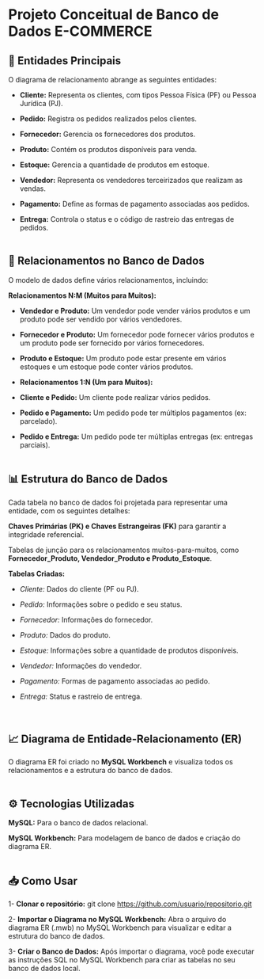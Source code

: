 # Projeto Conceitual de Banco de Dados E-COMMERCE

## 🔑 Entidades Principais

O diagrama de relacionamento abrange as seguintes entidades:

- **Cliente:** Representa os clientes, com tipos Pessoa Física (PF) ou Pessoa Jurídica (PJ).

- **Pedido:** Registra os pedidos realizados pelos clientes.

- **Fornecedor:** Gerencia os fornecedores dos produtos.

- **Produto:** Contém os produtos disponíveis para venda.

- **Estoque:** Gerencia a quantidade de produtos em estoque.

- **Vendedor:** Representa os vendedores terceirizados que realizam as vendas.

- **Pagamento:** Define as formas de pagamento associadas aos pedidos.

- **Entrega:** Controla o status e o código de rastreio das entregas de pedidos.<br><br>

## 🔄 Relacionamentos no Banco de Dados

O modelo de dados define vários relacionamentos, incluindo: <br>

**Relacionamentos N:M (Muitos para Muitos):**

- **Vendedor e Produto:** Um vendedor pode vender vários produtos e um produto pode ser vendido por vários vendedores.

- **Fornecedor e Produto:** Um fornecedor pode fornecer vários produtos e um produto pode ser fornecido por vários fornecedores.

- **Produto e Estoque:** Um produto pode estar presente em vários estoques e um estoque pode conter vários produtos. <br>

- **Relacionamentos 1:N (Um para Muitos):**

- **Cliente e Pedido:** Um cliente pode realizar vários pedidos.

- **Pedido e Pagamento:** Um pedido pode ter múltiplos pagamentos (ex: parcelado).

- **Pedido e Entrega:** Um pedido pode ter múltiplas entregas (ex: entregas parciais).<br><br>

## 📊 Estrutura do Banco de Dados

Cada tabela no banco de dados foi projetada para representar uma entidade, com os seguintes detalhes:

**Chaves Primárias (PK) e Chaves Estrangeiras (FK)** para garantir a integridade referencial.

Tabelas de junção para os relacionamentos muitos-para-muitos, como **Fornecedor_Produto, Vendedor_Produto e Produto_Estoque**.

**Tabelas Criadas:**

- *Cliente:* Dados do cliente (PF ou PJ).

- *Pedido:* Informações sobre o pedido e seu status.

- *Fornecedor:* Informações do fornecedor.

- *Produto:* Dados do produto.

- *Estoque:* Informações sobre a quantidade de produtos disponíveis.

- *Vendedor:* Informações do vendedor.

- *Pagamento:* Formas de pagamento associadas ao pedido.

- *Entrega:* Status e rastreio de entrega.<br><br><br>

## 📈 Diagrama de Entidade-Relacionamento (ER)

O diagrama ER foi criado no **MySQL Workbench** e visualiza todos os relacionamentos e a estrutura do banco de dados.<br><br>

## ⚙️ Tecnologias Utilizadas

**MySQL:** Para o banco de dados relacional.

**MySQL Workbench:** Para modelagem de banco de dados e criação do diagrama ER.<br><br>

## 📥 Como Usar
1- **Clonar o repositório:**
git clone https://github.com/usuario/repositorio.git

2- **Importar o Diagrama no MySQL Workbench:** Abra o arquivo do diagrama ER (.mwb) no MySQL Workbench para visualizar e editar a estrutura do banco de dados.

3- **Criar o Banco de Dados:** Após importar o diagrama, você pode executar as instruções SQL no MySQL Workbench para criar as tabelas no seu banco de dados local.

